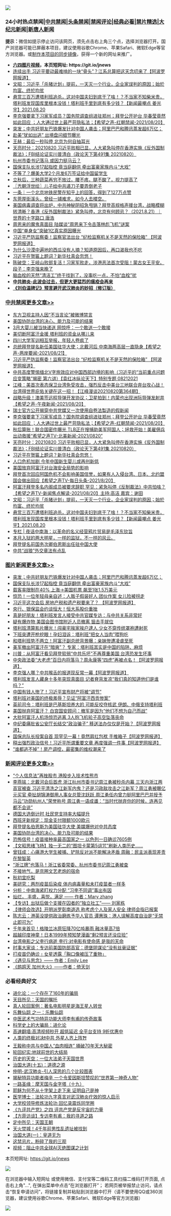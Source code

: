 ![](https://raw.githubusercontent.com/fqnews/bnews/master/64photo/fqnews-qr.jpg)

<div id="tt">
<h3>24小时热点禁闻|<a href="#%E4%B8%AD%E5%85%B1%E7%A6%81%E9%97%BB%E6%9B%B4%E5%A4%9A%E6%96%87%E7%AB%A0">中共禁闻</a>|<a href="#%E5%9B%BE%E7%89%87%E6%96%B0%E9%97%BB%E6%9B%B4%E5%A4%9A%E6%96%87%E7%AB%A0">头条禁闻</a>|<a href="#%E6%96%B0%E9%97%BB%E8%AF%84%E8%AE%BA%E6%9B%B4%E5%A4%9A%E6%96%87%E7%AB%A0">禁闻评论|<a href="#%E5%BF%85%E7%9C%8B%E7%BB%8F%E5%85%B8%E5%A5%BD%E6%96%87">经典必看|<a href="/video.md#%E7%A6%81%E7%89%87%E7%B2%BE%E9%80%89">禁片精选</a>|<a href="https://github.com/fqnews/djy/blob/master/gb/nf1351518.md#1">大纪元新闻</a>|<a href="https://github.com/fqnews/ntdtv/blob/master/gb/prog204.md#1">新唐人新闻</a></h3>
<div><b>提示：</b>微信如提示停止访问该网页，须先点击右上角三个点，选择浏览器打开。国产浏览器可能已屏蔽本项目，建议使用谷歌Chrome、苹果Safari、微软Edge等官方浏览器。或<a href="https://github.com/fqnews/bnews/blob/master/%E5%88%B6%E4%BD%9Cgit%E7%A6%81%E9%97%BB%E9%95%9C%E5%83%8F.md">制作本项目的同步镜像</a>，获得一个新的网址来推广。</div>
<ul>
<li><b><a href="http://d1.bdrive.tk/64.mp4" target="_blank">六四图片视频</a>，本页短网址: https://git.io/jnews</b></li>
<li><a href="/cnnews/20210821/1610506.md">连续出手 习近平要动最难啃的一块“骨头”？江系总算把这天念叨来了【阿波罗网报道】</a></li>
<li><a href="/cbnews/20210821/1610277.md">文昭：习近平「杀猪计划」提前，一天灭一个行业，企业家误判的原因；始於均富、终於均贫</a></li>
<li><a href="/comments/20210821/1610276.md">悬赏三百万遭塔利班追杀，这对中国夫妇到底干了啥！？不当家不知柴米贵，塔利班发现国库里根本没钱！塔利班手里到底有多少钱？【新闻最嘲点 姜光宇】2021.08.20</a></li>
<li><a href="/comments/20210821/1610463.md">李克强要拿下习家军成员？国务院调查组进驻郑州；拜登公开护台 华春莹竟然如此回应 ；人大通过世上最严苛隐私法；【希望之声-红朝禁闻-2021/08/20】</a></li>
<li><a href="/topimagenews/20210821/1610671.md">突发；中共好朋友巴铁爆发针对中国人袭击；阿里巴巴和腾讯蒸发超6万亿；</a></li>
<li><a href="/cnnews/20210821/1610353.md">赴美“犹如出逃” 出境盘问细节曝光</a></li>
<li><a href="/comments/20210821/1610616.md">王赫：最后一秒叫停 北京为何自抽耳光</a></li>
<li><a href="/cbnews/20210821/1610411.md">天亮时分：20210820 习近平败相已显，人大紧急叫停在香港实施《反外国制裁法》；FBI结论证实川普清白（政论天下第491集 20210820）</a></li>
<li><a href="/headline/20210821/1610727.md">杭州市委书记落马 或因力挺马云？</a></li>
<li><a href="/topimagenews/20210821/1610451.md">国保支队长涉17起指控 竟当庭翻供 牵出富豪家族内斗“大戏”</a></li>
<li><a href="/cnnews/20210821/1610351.md">不等了？爆美大学2个月发6万签证给中国留学生</a></li>
<li><a href="/health/20210821/1610546.md">立秋后，三种蔬菜再穷不放过，腰不疼，腿不酸了，视力提高了</a></li>
<li><a href="/ssgc/20210821/1610466.md">〖兲朝浮世绘〗儿子给中共递刀子要弄倒老子</a></li>
<li><a href="/baitai/20210821/1610538.md">一条｜一个北京地铁民警在知乎上的回答，得到了127万点赞</a></li>
<li><a href="/bannedvideo/20210821/1610617.md">东莞厚街溪头，曾经一铺难求，如今人去楼空。</a></li>
<li><a href="/bannedvideo/20210821/1610619.md">美国病毒调查将出炉，中共神秘阴招急甩锅？拜登高规格声援台湾，战略模糊转清晰？香港《反外国制裁法》紧急叫停，北京有何顾忌？（2021.8.21）｜世界的十字路口 唐浩</a></li>
<li><a href="/lifebaike/20210821/1610560.md">周恩来的魔鬼真面目 陆媒谈“周恩来下令击落林彪飞机”谜案</a></li>
<li><a href="/lifebaike/20210821/1610758.md">中国“单身女”突破1亿真实原因曝光</a></li>
<li><a href="/cbnews/20210821/1610613.md">习近平严防监察委！监察官法出台 “纪检监察机关不是天然的保险箱” 【阿波罗网报道】</a></li>
<li><a href="/funmedia/20210821/1610470.md">为什么沙漠中遍地的西瓜没有人摘？知道原因后，再口渴我也不吃</a></li>
<li><a href="/comments/20210821/1610347.md">习近平在贺匾上题词？新华社真会忽悠！</a></li>
<li><a href="/bannedvideo/20210821/1610621.md">陈破空：王岐山败部复活！习家军败走，涉港恶法首次受阻！蒙古女王平安。段子：李克强来晚了</a></li>
<li><a href="/health/20210821/1610545.md">脑血栓的天然“清洁工”终于找到了，没事吃一点，不怕“血栓”扰</a></li>
<li><b><a href="/comments/20200211/1275071.md" target="_blank">中共肺炎-此波会过去，但更大更猛烈的瘟疫会再来</a></b></li>
<li><b><a href="/comments/20200207/1272816.md" target="_blank">《刘伯温碑记》预言避开武汉肺炎的妙招（修订版）</a></b></li>
</ul>
</div>

<div class="catlist">
<h3><a href="/cbnews/" target="_blank">中共禁闻</a><span><a href="/cbnews/" target="_blank" rel="nofollow">更多文章>></a></span></h3>
<ul>
<li><a href="/cbnews/20210822/1610844.md" target="_blank">东方卫视主持人因“不当言论”被微博禁言</a></li>
<li><a href="/comments/20210822/1610801.md" target="_blank">美国协防台湾的决心、能力及可能的结果</a></li>
<li><a href="/cbnews/20210822/1610795.md" target="_blank">3月大婴儿被当快递送 网惊呼：一个敢送一个敢接</a></li>
<li><a href="/cbnews/20210822/1610777.md" target="_blank">美切断阿富汗金援 塔利班的资金从哪儿来</a></li>
<li><a href="/cbnews/20210821/1610756.md" target="_blank">四川大学军训相互举报，年轻人卷疯了</a></li>
<li><a href="/comments/20210821/1610644.md" target="_blank">总统拜登提名新任美国驻华大使；北戴河后 中南海两高层一直隐身【希望之声-两岸要闻-2021/08/21】</a></li>
<li><a href="/cbnews/20210821/1610613.md" target="_blank">习近平严防监察委！监察官法出台 “纪检监察机关不是天然的保险箱” 【阿波罗网报道】</a></li>
<li><a href="/comments/20210821/1610511.md" target="_blank">中共高度警惕缅北V字旅效应对中国西部边境的影响（习近平的“当前重点问题应变策略”揭密   第六讲）【袁红冰纵论天下】特别专题 08212021</a></li>
<li><a href="/cbnews/20210821/1610478.md" target="_blank">江峰：美首次表态保卫台湾免受攻击，强烈反击中美台三地联合弃台攻心战！台湾得世界庇佑关键在这一招！【江峰漫谈20210820第364期】</a></li>
<li><a href="/comments/20210821/1610474.md" target="_blank">战略升级！澳美签远程导弹开发协议；卫星拍到！内蒙也出现洲际导弹发射井【希望之声-午夜新闻-2021/08/20】</a></li>
<li><a href="/cbnews/20210821/1609842.md" target="_blank">瑞士官方公开揭穿中共党媒又一次使用自卷法製造的假新闻</a></li>
<li><a href="/comments/20210821/1610463.md" target="_blank">李克强要拿下习家军成员？国务院调查组进驻郑州；拜登公开护台 华春莹竟然如此回应 ；人大通过世上最严苛隐私法；【希望之声-红朝禁闻-2021/08/20】</a></li>
<li><a href="/comments/20210821/1610424.md" target="_blank">秋后算账！联合国密件曝光  TLB正在搜捕助美军阿国人；拯救开始！美雇佣兵出动救援“希望之声TV-北美新闻-2021/0820”</a></li>
<li><a href="/cbnews/20210821/1610411.md" target="_blank">天亮时分：20210820 习近平败相已显，人大紧急叫停在香港实施《反外国制裁法》；FBI结论证实川普清白（政论天下第491集 20210820）</a></li>
<li><a href="/comments/20210821/1610347.md" target="_blank">习近平在贺匾上题词？新华社真会忽悠！</a></li>
<li><a href="/cbnews/20210821/1610334.md" target="_blank">人口危机加剧 今年中国新生婴儿或再创新低</a></li>
<li><a href="/comments/20210821/1610327.md" target="_blank">美国放弃阿富汗对台海安全局势的影响</a></li>
<li><a href="/comments/20210821/1610288.md" target="_blank">拜登首次回应阿国危机不会影响美国信誉，如果有人入侵台湾、日本、北约盟国会做出回应【希望之声TV-每日头条-2021/8/20】</a></li>
<li><a href="/comments/20210821/1610287.md" target="_blank">阿富汗拜登多名内阁成员被要求辞职 罕见：紧急叫停《反制裁法》中共怕啥？【希望之声TV-新闻焦点解读-2021/08/20】主持:高洁  嘉宾：谢田</a></li>
<li><a href="/cbnews/20210821/1610277.md" target="_blank">文昭：习近平「杀猪计划」提前，一天灭一个行业，企业家误判的原因；始於均富、终於均贫</a></li>
<li><a href="/comments/20210821/1610276.md" target="_blank">悬赏三百万遭塔利班追杀，这对中国夫妇到底干了啥！？不当家不知柴米贵，塔利班发现国库里根本没钱！塔利班手里到底有多少钱？【新闻最嘲点 姜光宇】2021.08.20</a></li>
<li><a href="/cbnews/20210821/1610258.md" target="_blank">专栏 | 夜话中南海：以革命的名义经营鸦片贸易是毛泽东钦旨</a></li>
<li><a href="/comments/20210821/1610257.md" target="_blank">本月入狱的两大明星，一样的监狱，不一样的风云。</a></li>
<li><a href="/cbnews/20210821/1610256.md" target="_blank">拜登提名前国务次卿伯恩斯出任驻中国大使</a></li>
<li><a href="/cbnews/20210821/1610246.md" target="_blank">中共“战狼”外交章法有点乱</a></li>

</ul>
</div>
<div class="catlist">
<h3><a href="/topimagenews/" target="_blank">图片新闻</a><span><a href="/topimagenews/" target="_blank" rel="nofollow">更多文章>></a></span></h3>
<ul>
<li><a href="/topimagenews/20210821/1610671.md" target="_blank">突发；中共好朋友巴铁爆发针对中国人袭击；阿里巴巴和腾讯蒸发超6万亿；</a></li>
<li><a href="/topimagenews/20210821/1610451.md" target="_blank">国保支队长涉17起指控 竟当庭翻供 牵出富豪家族内斗“大戏”</a></li>
<li><a href="/topimagenews/20210821/1610240.md" target="_blank">载客率限制在40% 上海→美国机票 飙至1张1.5万美元</a></li>
<li><a href="/topimagenews/20210821/1610219.md" target="_blank">惊恐！一位年轻母亲自述：人贩子假装好人 团伙作案 女儿险被拐走</a></li>
<li><a href="/topimagenews/20210820/1609800.md" target="_blank">习近平这次会后 房地产税和遗产税要来了？ 【阿波罗网报道】</a></li>
<li><a href="/topimagenews/20210820/1609738.md" target="_blank">央行、银保监会约谈恒大！恒大系股价重挫</a></li>
<li><a href="/topimagenews/20210820/1609710.md" target="_blank">真是好朋友！塔利班发言人接受中共官媒专访：与中共关系非常好</a></li>
<li><a href="/topimagenews/20210820/1609413.md" target="_blank">疑有爆炸物 美国会图书馆附近人员撤离 狙击手就位</a></li>
<li><a href="/topimagenews/20210819/1609059.md" target="_blank">塔利班清算影片曝光！闯豪宅挨家挨户逮人 少女不穿传统罩袍遭射死</a></li>
<li><a href="/topimagenews/20210819/1608817.md" target="_blank">下班突遭开枪挖眼！孕妇泪诉：塔利班“把女人当肉”喂狗吃</a></li>
<li><a href="/topimagenews/20210819/1608816.md" target="_blank">和塔利班势不两立！阿富汗副总统背景曝：亲妹惨遭凌虐至死</a></li>
<li><a href="/topimagenews/20210819/1608767.md" target="_blank">美军撤出阿富汗在“暗爽”？ 专家：塔利班其实是中国的陷阱、麻烦</a></li>
<li><a href="/topimagenews/20210819/1608756.md" target="_blank">川普：从阿富汗看见拜登软弱“中共乐坏”不再尊重美国 台湾恐发生坏事</a></li>
<li><a href="/topimagenews/20210818/1608471.md" target="_blank">中央政法委“大老虎”百日内将落马？周永康等“四虎”再被点名！【阿波罗网报道】</a></li>
<li><a href="/topimagenews/20210818/1608433.md" target="_blank">李克强人哪？中共喉舌的报道现反常一幕【阿波罗网报道】</a></li>
<li><a href="/topimagenews/20210818/1608412.md" target="_blank">塔利班发言人藏身十多年突现真面目 记者脊背发凉“我们真的知道他们是谁吗？”</a></li>
<li><a href="/topimagenews/20210818/1608381.md" target="_blank">中国有钱人惨了！习近平宣布财产将被“调节”</a></li>
<li><a href="/topimagenews/20210818/1608221.md" target="_blank">塔利班对美国的终极羞辱？见证“阿富汗西贡惨案”</a></li>
<li><a href="/topimagenews/20210818/1608131.md" target="_blank">英前司令：塔利班是巴基斯坦养大的 可能反咬夺核武 伊朗、中俄支持塔利班</a></li>
<li><a href="/topimagenews/20210817/1607475.md" target="_blank">美国抛弃阿富汗？ 白宫国安顾问：撤军是因为“他们不想为自己而战”</a></li>
<li><a href="/topimagenews/20210816/1607386.md" target="_blank">大批阿富汗人机场惊恐逃离 3人抱飞机轮子高空坠落丧命</a></li>
<li><a href="/topimagenews/20210816/1607237.md" target="_blank">中纪委痛批省公安厅长结交“政治骗子” 移送法办仅仅是开始？【阿波罗网报道】</a></li>
<li><a href="/topimagenews/20210816/1607164.md" target="_blank">国保总队长投案自首 现罕见一幕！竟然肩扛包袱 手推箱子【阿波罗网报道】</a></li>
<li><a href="/topimagenews/20210815/1606732.md" target="_blank">释出强烈政治信号！习近平所谓重要文章 再度强调一件事【阿波罗网报道】</a></li>
<li><a href="/topimagenews/20210815/1606550.md" target="_blank">“谁都逃不掉”！房产调控，最密集的维权潮来了</a></li>

</ul>
</div>
<div class="catlist">
<h3><a href="/comments/" target="_blank">新闻评论</a><span><a href="/comments/" target="_blank" rel="nofollow">更多文章>></a></span></h3>
<ul>
<li><a href="/comments/20210822/1610842.md" target="_blank">“个人信息法”再挫股市 港股步入技术性熊市</a></li>
<li><a href="/comments/20210822/1610825.md" target="_blank">李燕铭：北戴河会后首虎 浙江杭州市委书记周江勇被秒杀内幕 三天内浙江两高官被查 习近平清洗之江新军内鬼？还是习政敌攻击之江新军？周江勇被曝亿元买官 牵扯胡锦涛御用人事女总管沈跃跃 周江勇任内曾力挺阿里巴巴并授予马云“功勋杭州人”荣誉称号 周江勇一语成谶：“当时代抛弃你的时候，连再见都不会说”</a></li>
<li><a href="/comments/20210822/1610824.md" target="_blank">德国大选倒计时 社民党支持率大幅提升</a></li>
<li><a href="/comments/20210822/1610816.md" target="_blank">西班牙新规定：现金支付限额1000欧元</a></li>
<li><a href="/comments/20210822/1610803.md" target="_blank">拜登提名伯恩斯为美国驻华大使 美媒爆他对中共态度</a></li>
<li><a href="/comments/20210822/1610801.md" target="_blank">美国协防台湾的决心、能力及可能的结果</a></li>
<li><a href="/comments/20210822/1610784.md" target="_blank">恐怖信号！疫苗接种率最高国家之一 以色列一日确诊7605例</a></li>
<li><a href="/comments/20210822/1610783.md" target="_blank">【文昭思绪飞扬】独一无二的“图坦卡蒙第5诅咒”刷新人类历史……</a></li>
<li><a href="/comments/20210822/1610768.md" target="_blank">曾钰成：心痛港大学生被捕、铲除反对派不能解决矛盾 周融：民主派表现差责在黎智英</a></li>
<li><a href="/comments/20210822/1610767.md" target="_blank">“浙江牌”也落马！浙江省委常委、杭州市委书记周江勇被查</a></li>
<li><a href="/comments/20210821/1610757.md" target="_blank">不接地气，是京圈文艺老炮的宿命</a></li>
<li><a href="/comments/20210821/1610732.md" target="_blank">秋初宜吃梨</a></li>
<li><a href="/comments/20210821/1610731.md" target="_blank">美研究：两剂疫苗后染疫 体内病毒量和未打疫苗者一样多</a></li>
<li><a href="/comments/20210821/1610692.md" target="_blank">分析：中南海紧盯权力分配 “习李不同调”事出有因</a></li>
<li><a href="/comments/20210821/1610689.md" target="_blank">灿烂， 丰盛，喜悦，满足 —— 作者：Mary zhang</a></li>
<li><a href="/comments/20210821/1610688.md" target="_blank">【专访】出狱后做个支援在囚者的“独立社工”—— 刘家栋</a></li>
<li><a href="/comments/20210821/1610687.md" target="_blank">【律师会改选】开明派罗彰南退选 称考虑个人及家人安全 律师会指已报案</a></li>
<li><a href="/comments/20210821/1610686.md" target="_blank">陈志云：港英没提供政治磨练予华人官员 谭惠珠：港人误解高度自治是“无禁止即可为”</a></li>
<li><a href="/comments/20210821/1610685.md" target="_blank">千年来首见！格陵兰冰原狂降70亿吨暴雨 融冰量高7倍</a></li>
<li><a href="/comments/20210821/1610684.md" target="_blank">超越印度神童！日本1999年预知梦漫画“剩2预言还没应验”</a></li>
<li><a href="/comments/20210821/1610683.md" target="_blank">台湾电影之父李行病逝 李行:对电影有使命感 是我的天命</a></li>
<li><a href="/comments/20210821/1610676.md" target="_blank">时事大家谈：专访前美国防部高官：德堡阴谋论“没有丝毫证据”</a></li>
<li><a href="/comments/20210821/1610657.md" target="_blank">打疫苗仍确诊﹗女星透露「胸口像被压了重物」</a></li>
<li><a href="/comments/20210821/1610656.md" target="_blank">《遇见与思念》—— 作者：Emily Lee</a></li>
<li><a href="/comments/20210821/1610655.md" target="_blank">《鹧鸪天 加州大火》——作者：倚天剑</a></li>

</ul>
</div>

<div class="catlist">
<h3>必看经典好文</h3>
<ul>
<li><a href="/comments/20200907/1392278.md" target="_blank">进化论：一个存在了160年的骗局</a></li>
<li><a href="/tculture/20180919/1000196.md" target="_blank">天目所见：天国的嘱托</a></li>
<li><a href="/comments/20200523/1332915.md" target="_blank">真人轮回案例：著名电影明星是海王星人转世</a></li>
<li><a href="/tculture/20170710/789533.md" target="_blank">乐舞仙踪 之一：乐舞仙踪</a></li>
<li><a href="/comments/20210810/1603664.md" target="_blank">中医武术气功特异功能大师李有甫的传奇故事</a></li>
<li><a href="/comments/20200605/783246.md" target="_blank">科学史上的大骗局：进化论</a></li>
<li><a href="/comments/20210202/1479954.md" target="_blank">高速翻墙:高清视频秒开 超低延迟 全平台支持 9折优惠中</a></li>
<li><a href="/cbnews/20210119/1470579.md" target="_blank">人类的终极对决❗中共 外星人齐上阵❓❗</a></li>
<li><a href="/cbnews/20200730/1371580.md" target="_blank">王毅称中共与中国人“血肉相连” 捅破70年天大秘密</a></li>
<li><a href="/comments/20200920/582873.md" target="_blank">轮回纪实:地球前世的大结局</a></li>
<li><a href="/tculture/20121025/73067.md" target="_blank">历史的天空：一位大法弟子天国世界</a></li>
<li><a href="/topimagenews/20180322/917868.md" target="_blank">治国大道(十五)：道德之源</a></li>
<li><a href="/comments/20200620/1347687.md" target="_blank">仲明-武汉肺炎-引人深思的几个比较图表</a></li>
<li><a href="/cnnews/20210317/1506463.md" target="_blank">揭秘特异功能者梅辛 一个令爱因斯坦赞叹的“世界第一神奇人物”</a></li>
<li><a href="/topimagenews/20180327/919935.md" target="_blank">一路圣缘：摩天国与金字塔（十九）</a></li>
<li><a href="/ccpdope/20190803/1168965.md" target="_blank">耶稣为何不从十字架上走下来 证明自己是神</a></li>
<li><a href="/comments/20200820/1382989.md" target="_blank">医学博士：法轮功九字真言对武汉肺炎疗效的惊人启示</a></li>
<li><a href="/cbnews/20210517/1548104.md" target="_blank">大学校领导修炼法轮功 回忆录震烁同学圈</a></li>
<li><a href="/bookonline/20131116/201053.md" target="_blank">《九评共产党》之四 评共产党是反宇宙的力量</a></li>
<li><a href="/comments/20210804/1600181.md" target="_blank">【方菲访谈】专访李有甫：我的寻道之路</a></li>
<li><a href="/tculture/xiulian/20151111/470021.md" target="_blank">定中所见：天国王朝</a></li>
<li><a href="/ccpdope/20181219/1049286.md" target="_blank">天火焚城！4千年前男性乱遗址被找到</a></li>
<li><a href="/cbnews/20180307/911097.md" target="_blank">治国大道(一)：皇道无为</a></li>
<li><a href="/yule/20210123/1473216.md" target="_blank">这禁忌片，粉碎了我的三观</a></li>
<li><a href="/comments/20201221/1451945.md" target="_blank">视频：阻止中共全球AI灭绝图谋之计划</a></li>

</ul>
</div>

本页短网址: https://git.io/jnews

![](https://raw.githubusercontent.com/fqnews/bnews/master/64photo/fqnews-qr.jpg)

在浏览器中输入短网址 或使用微信、支付宝等二维码工具扫描二维码打开页面, 点击右上角"...", 在弹出菜单中点击“在浏览器打开”； 若网页被举报禁止访问，请点击“恢复申请访问”，将链接复制并粘贴到浏览器中打开（请不要使用QQ或360浏览器，建议使用谷歌Chrome、苹果Safari、微软Edge等官方浏览器）

![](https://raw.githubusercontent.com/fqnews/bnews/master/64photo/wx.jpg)